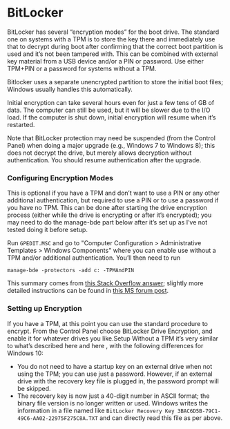 BitLocker
=========

BitLocker has several “encryption modes” for the boot drive. The
standard one on systems with a TPM is to store the key there and
immediately use that to decrypt during boot after confirming that the
correct boot partition is used and it’s not been tampered with. This
can be combined with external key material from a USB device and/or a
PIN or password. Use either TPM+PIN or a password for systems without
a TPM.

Bitlocker uses a separate unencrypted partition to store the initial
boot files; Windows usually handles this automatically.

Initial encryption can take several hours even for just a few tens of
GB of data. The computer can still be used, but it will be slower due
to the I/O load. If the computer is shut down, initial encryption will
resume when it’s restarted.

Note that BitLocker protection may need be suspended (from the Control
Panel) when doing a major upgrade (e.g., Windows 7 to Windows 8); this
does not decrypt the drive, but merely allows decryption without
authentication. You should resume authentication after the upgrade.

### Configuring Encryption Modes

This is optional if you have a TPM and don’t want to use a PIN or any
other additional authentication, but required to use a PIN or to use a
password if you have no TPM. This can be done after starting the drive
encryption process (either while the drive is encrypting or after it’s
encrypted); you may need to do the manage-bde part below after it’s
set up as I’ve not tested doing it before setup.

Run `GPEDIT.MSC` and go to "Computer Configuration > Administrative
Templates > Windows Components" where you can enable use without a TPM
and/or additional authentication. You’ll then need to run

    manage-bde -protectors -add c: -TPMAndPIN

This summary comes from [this Stack Overflow answer][bl-pin];
slightly more detailed instructions can be found in [this MS
forum post][bl-no-tpm]. 

[bl-pin]: https://serverfault.com/a/55495/7408
[bl-no-tpm]: https://answers.microsoft.com/en-us/windows/forum/windows_10/bitlocker-in-windows-10-without-tpm/f79add65-17c2-4a5d-92d6-e4d2a387119f

### Setting up Encryption

If you have a TPM, at this point you can use the standard procedure to
encrypt. From the Control Panel choose BitLocker Drive Encryption, and
enable it for whatever drives you like.Setup Without a TPM it’s very
similar to what’s described here and here , with the following
differences for Windows 10:

* You do not need to have a startup key on an external drive when not
  using the TPM; you can use just a password. However, if an external
  drive with the recovery key file is plugged in, the password prompt
  will be skipped.
* The recovery key is now just a 40-digit number in ASCII format; the
  binary file version is no longer written or used. Windows writes the
  information in a file named like `BitLocker Recovery Key
  3BAC6D5B-79C1-49C6-AA02-22975F275C8A.TXT` and can directly read this
  file as per above.
